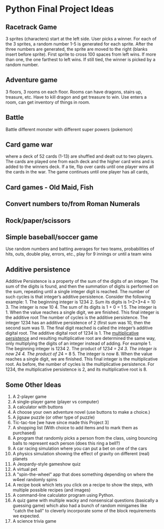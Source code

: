 # Python Final Project Ideas

## Racetrack Game

3 sprites (characters) start at the left side.  User picks a winner.  For each of the 3 sprites, a random number 1-5 is generated for each sprite. After the three numbers are generated, the sprite are moved to the right (blanks insert before sprite). First sprite to cross 100 spaces from left wins. If more than one, the one farthest to left wins. If still tied, the winner is picked by a random number.

## Adventure game

3 floors, 3 rooms on each floor. Rooms can have dragons, stairs up, treasure, etc.  Have to kill dragon and get treasure to win. Use enters a room, can get inventory of things in room.

## Battle

Battle different monster with different super powers (pokemon)

## Card game war

where a deck of 52 cards (1-13) are shuffled and dealt out to two players. The cards are played one from each deck and the higher card wins and is added to the winners deck.  If a tie, flip over cards until one player wins all the cards in the war.  The game continues until one player has all cards,

## Card games - Old Maid, Fish

## Convert numbers to/from Roman Numerals

## Rock/paper/scissors

## Simple baseball/soccer game

Use random numbers and  batting averages for two teams, probabilities of hits, outs, double play, errors, etc., play for 9 innings or until a team wins

## Additive persistence

Additive Persistence is a property of the sum of the digits of an integer. The sum of the digits is found, and then the summation of digits is performed on the sum, repeating until a single integer digit is reached. The number of such cycles is that integer’s additive persistence. Consider the following example: 1. The beginning integer is 1234 2. Sum its digits is 1+2+3+4 = 10 3. The integer is now 10 4. The sum of its digits is 1 + 0 = 1 5. The integer is 1. When the value reaches a single digit, we are finished. This final integer is the additive root The number of cycles is the additive persistence. The integer 1234 has an additive persistence of 2 (first sum was 10, then the second sum was 1). The final digit reached is called the integer’s additive digital root. The additive digital root of 1234 is 1. The [multiplicative persistence](http://mathworld.wolfram.com/MultiplicativePersistence.html) and resulting multiplicative root are determined the same way, only multiplying the digits of an integer instead of adding. For example 1. The beginning integer is 1234 2. The product of 1*2*3*4 = 24 3. The integer is now 24 4. The product of 2*4 = 8 5. The integer is now 8. When the value reaches a single digit, we are finished. This final integer is the multiplicative root. As before, the number of cycles is the multiplicative persistence. For 1234, the multiplicative persistence is 2, and its multiplicative root is 8.

## Some Other Ideas

1. A 2-player game
2. A single-player game (player vs computer)
3. A calculator with buttons
4. A choose your own adventure novel (use buttons to make a choice.)
5. A jigsaw puzzle (or other type of puzzle)
6. Tic-tac-toe [we have since made this Project 3]
7. A shopping list (With choice to add items and to mark them as purchased)
8. A program that randomly picks a person from the class, using bouncing balls to represent each person (does this ring a bell?)
9. A car racing simulation where you can put a bet on one of the cars
10. A physics simulation showing the effect of gravity on different (real) planets
11. A Jeopardy-style gameshow quiz
12. A virtual pet
13. A "spin-the-wheel" app that does something depending on where the w4eel randomly spins
14. A recipe book which lets you click on a recipe to show the steps, with multiple possible recipes (and images)
15. A command-line calculator program using Python.
16. A quiz game with multiple wacky and nonsensical questions (basically a guessing game) which also had a bunch of random minigames like "catch the ball" to cleverly incorporate some of the block requirements we expected.
17. A science trivia game
